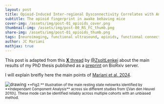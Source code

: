 ```yaml
---
layout: post
title: Opioid-Induced Inter-regional Dysconnectivity Correlates with Analgesia in Awake Mouse Brains
subtitle: The opioid fingerprint in awake behaving mice
cover-img: /assets/img/post-01_opioids_cover.png
thumbnail-img: /assets/img/post-00_RS_FC_thumb.png
share-img: /assets/img/post-01_opioids_thumb.png
tags: [neuroimaging, functional ultrasound, opioids, functional connectivity, awake mice]
author: JC Mariani
mathjax: true
---
```


This post is adapted from this [**X** thread](https://x.com/ZsoltLenkei/status/1818995234258157944) by [@ZsoltLenkei](https://x.com/ZsoltLenkei) about the main results of my PhD thesis published as a [preprint](https://www.biorxiv.org/content/10.1101/2024.07.30.604249v1) on BioRxiv server.

I will explain breifly here the main points of [Mariani et al. 2024](https://JCMariani.github.io/05_Opioid-brains_Mariani).

<img src="https://JCMariani.github.io/assets/img/post-00_resting_state_networks.jpg" alt="drawing" class="center"/>
<small>**Fig2.** Illustration of the main resting state netowrks identified by **Independant Component Analysis** across six different studies from \[Van den Heuvel 2010\]. These mode can be identified reliably across multiple cohorts with an unbiased method.</small>
